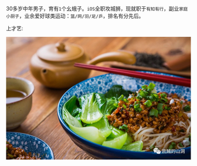 30多岁中年男子，育有`1`个幺蛾子。`iOS`全职攻城狮，现就职于`有知有行`，副业`家庭小厨子`，业余爱好球类运动：`篮/网/羽/足/乒`，排名有分先后。

上才艺:

![面](noodle.jpg)